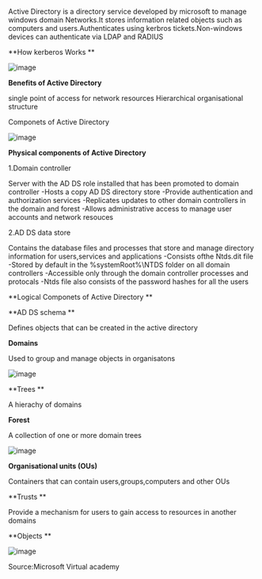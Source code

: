Active Directory  is a directory service developed by microsoft to manage windows domain Networks.It stores information related objects such as computers and users.Authenticates using kerbros tickets.Non-windows devices can authenticate via LDAP and RADIUS 

**How kerberos Works **


![image](https://user-images.githubusercontent.com/36562081/113490267-a313ed80-94d1-11eb-9281-6f461b7274a6.png)




**Benefits of Active Directory**



single point of access for network resources
Hierarchical organisational structure 

Componets of Active Directory 

![image](https://user-images.githubusercontent.com/36562081/113490281-b9ba4480-94d1-11eb-9ba1-5958c20fe1c5.png)


**Physical components of Active Directory**

1.Domain controller 

Server with the AD DS role installed that has been promoted to domain controller 
-Hosts a copy AD DS directory  store 
-Provide authentication and authorization services 
-Replicates updates to other domain controllers in the domain and forest 
-Allows administrative access to manage user accounts and network resouces 


2.AD DS data store 

Contains the database files and processes that store and manage directory information for users,services and applications 
-Consists ofthe Ntds.dit file 
-Stored by default in the %systemRoot%\NTDS folder on all domain controllers 
-Accessible only through the domain controller processes and protocals 
-Ntds file also consists of the password hashes for all the users 





**Logical Componets of Active Directory **

**AD DS schema **

Defines objects that can be created in the active directory

**Domains**

Used to group and manage objects in organisatons 

![image](https://user-images.githubusercontent.com/36562081/113490288-c6d73380-94d1-11eb-9d95-d3048f03f4b6.png)


**Trees **

A hierachy of domains 
 
 **Forest**
 
A collection of one or more domain trees 
 
 ![image](https://user-images.githubusercontent.com/36562081/113490304-dce4f400-94d1-11eb-8b56-e57a8675585a.png)

 **Organisational units (OUs)**
 
Containers that can contain users,groups,computers and other OUs 

 **Trusts **
 
 Provide a mechanism for users to gain access to resources in another domains
 
 **Objects **
 
 ![image](https://user-images.githubusercontent.com/36562081/113490320-e5d5c580-94d1-11eb-865f-3b66643df92f.png)


Source:Microsoft Virtual academy 
